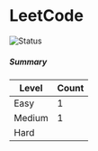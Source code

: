 # LeetCode

![Status](https://img.shields.io/badge/status-2%2F329-brightgreen.svg)

##### Summary

| Level  | Count|
|--------|------|
| Easy   |  1   |
| Medium |  1   |
| Hard   |      |

